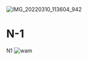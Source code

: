 ![IMG_20220310_113604_942](https://user-images.githubusercontent.com/101068964/157626920-312c775c-6a6c-4a3e-b55a-71da2d43c7b1.jpg)
# N-1
N1
![wam](https://user-images.githubusercontent.com/101068964/157811228-c55a494c-4b05-44cc-b442-911093ed9829.jpg)
